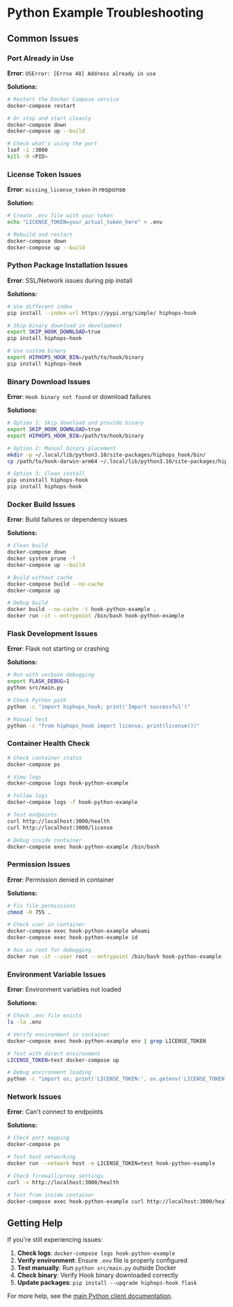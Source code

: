 # Python Example Troubleshooting

## Common Issues

### Port Already in Use

**Error**: `OSError: [Errno 48] Address already in use`

**Solutions:**

```bash
# Restart the Docker Compose service
docker-compose restart

# Or stop and start cleanly
docker-compose down
docker-compose up --build

# Check what's using the port
lsof -i :3000
kill -9 <PID>
```

### License Token Issues

**Error**: `missing_license_token` in response

**Solution:**

```bash
# Create .env file with your token
echo "LICENSE_TOKEN=your_actual_token_here" > .env

# Rebuild and restart
docker-compose down
docker-compose up --build
```

### Python Package Installation Issues

**Error**: SSL/Network issues during pip install

**Solutions:**

```bash
# Use different index
pip install --index-url https://pypi.org/simple/ hiphops-hook

# Skip binary download in development
export SKIP_HOOK_DOWNLOAD=true
pip install hiphops-hook

# Use custom binary
export HIPHOPS_HOOK_BIN=/path/to/hook/binary
pip install hiphops-hook
```

### Binary Download Issues

**Error**: `Hook binary not found` or download failures

**Solutions:**

```bash
# Option 1: Skip download and provide binary
export SKIP_HOOK_DOWNLOAD=true
export HIPHOPS_HOOK_BIN=/path/to/hook/binary

# Option 2: Manual binary placement
mkdir -p ~/.local/lib/python3.10/site-packages/hiphops_hook/bin/
cp /path/to/hook-darwin-arm64 ~/.local/lib/python3.10/site-packages/hiphops_hook/bin/

# Option 3: Clean install
pip uninstall hiphops-hook
pip install hiphops-hook
```

### Docker Build Issues

**Error**: Build failures or dependency issues

**Solutions:**

```bash
# Clean build
docker-compose down
docker system prune -f
docker-compose up --build

# Build without cache
docker-compose build --no-cache
docker-compose up

# Debug build
docker build --no-cache -t hook-python-example .
docker run -it --entrypoint /bin/bash hook-python-example
```

### Flask Development Issues

**Error**: Flask not starting or crashing

**Solutions:**

```bash
# Run with verbose debugging
export FLASK_DEBUG=1
python src/main.py

# Check Python path
python -c "import hiphops_hook; print('Import successful')"

# Manual test
python -c "from hiphops_hook import license; print(license())"
```

### Container Health Check

```bash
# Check container status
docker-compose ps

# View logs
docker-compose logs hook-python-example

# Follow logs
docker-compose logs -f hook-python-example

# Test endpoints
curl http://localhost:3000/health
curl http://localhost:3000/license

# Debug inside container
docker-compose exec hook-python-example /bin/bash
```

### Permission Issues

**Error**: Permission denied in container

**Solutions:**

```bash
# Fix file permissions
chmod -R 755 .

# Check user in container
docker-compose exec hook-python-example whoami
docker-compose exec hook-python-example id

# Run as root for debugging
docker run -it --user root --entrypoint /bin/bash hook-python-example
```

### Environment Variable Issues

**Error**: Environment variables not loaded

**Solutions:**

```bash
# Check .env file exists
ls -la .env

# Verify environment in container
docker-compose exec hook-python-example env | grep LICENSE_TOKEN

# Test with direct environment
LICENSE_TOKEN=test docker-compose up

# Debug environment loading
python -c "import os; print('LICENSE_TOKEN:', os.getenv('LICENSE_TOKEN'))"
```

### Network Issues

**Error**: Can't connect to endpoints

**Solutions:**

```bash
# Check port mapping
docker-compose ps

# Test host networking
docker run --network host -e LICENSE_TOKEN=test hook-python-example

# Check firewall/proxy settings
curl -v http://localhost:3000/health

# Test from inside container
docker-compose exec hook-python-example curl http://localhost:3000/health
```

## Getting Help

If you're still experiencing issues:

1. **Check logs**: `docker-compose logs hook-python-example`
2. **Verify environment**: Ensure `.env` file is properly configured
3. **Test manually**: Run `python src/main.py` outside Docker
4. **Check binary**: Verify Hook binary downloaded correctly
5. **Update packages**: `pip install --upgrade hiphops-hook flask`

For more help, see the [main Python client documentation](../../clients/python/README.md).
